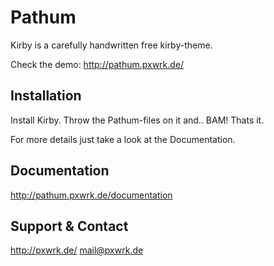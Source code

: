 # Pathum

Kirby is a carefully handwritten free kirby-theme.   

Check the demo:
<http://pathum.pxwrk.de/>


## Installation

Install Kirby. Throw the Pathum-files on it and.. BAM! Thats it. 

For more details just take a look at the Documentation.


## Documentation

<http://pathum.pxwrk.de/documentation>


## Support & Contact

<http://pxwrk.de/>
<a href="mailto:mail@pxwrk.de">mail@pxwrk.de</a>
